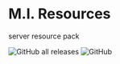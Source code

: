 # M.I. Resources
server resource pack

![GitHub all releases](https://img.shields.io/github/downloads/Mesa-Indigo/mi_resources/total)
![GitHub](https://img.shields.io/github/license/Mesa-Indigo/mi_resources)

